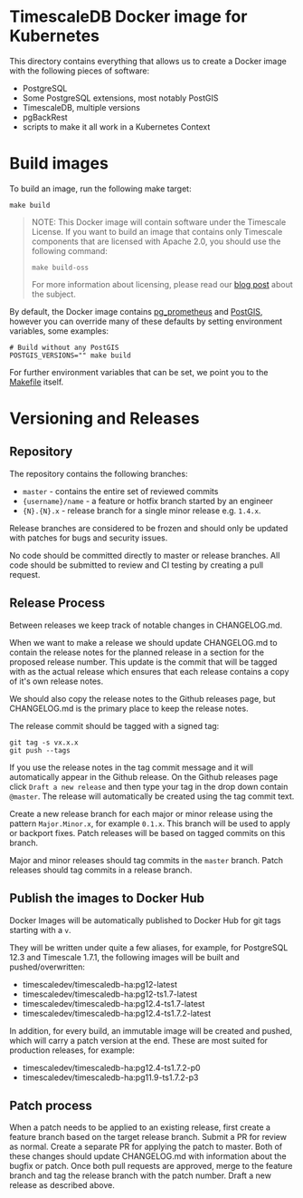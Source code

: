# TimescaleDB Docker image for Kubernetes
This directory contains everything that allows us to create a Docker image with the following pieces of software:

- PostgreSQL
- Some PostgreSQL extensions, most notably PostGIS
- TimescaleDB, multiple versions
- pgBackRest
- scripts to make it all work in a Kubernetes Context

# Build images

To build an image, run the following make target:
```console
make build
```

> NOTE: This Docker image will contain software under the Timescale License. If you want to build an image that contains
> only Timescale components that are licensed with Apache 2.0, you should use the following command:
>
> `make build-oss`
>
> For more information about licensing, please read our [blog post](https://blog.timescale.com/blog/how-we-are-building-an-open-source-business-a7701516a480/) about the subject.

By default, the Docker image contains [pg_prometheus](https://github.com/timescale/pg_prometheus) and [PostGIS](https://postgis.net/),
however you can override many of these defaults by setting environment variables, some examples:

```console
# Build without any PostGIS
POSTGIS_VERSIONS="" make build
```

For further environment variables that can be set, we point you to the [Makefile](Makefile) itself.

# Versioning and Releases

## Repository
The repository contains the following branches:

* `master` - contains the entire set of reviewed commits
* `{username}/name` - a feature or hotfix branch started by an engineer
* `{N}.{N}.x` - release branch for a single minor release e.g. `1.4.x`.

Release branches are considered to be frozen and should only be updated with patches for bugs and security issues.

No code should be committed directly to master or release branches. All code should be submitted to review and CI testing by creating a pull request.

## Release Process

Between releases we keep track of notable changes in CHANGELOG.md.

When we want to make a release we should update CHANGELOG.md to contain the release notes for the planned release in a section for
the proposed release number. This update is the commit that will be tagged with as the actual release which ensures that each release
contains a copy of it's own release notes.

We should also copy the release notes to the Github releases page, but CHANGELOG.md is the primary place to keep the release notes.

The release commit should be tagged with a signed tag:

    git tag -s vx.x.x
    git push --tags

If you use the release notes in the tag commit message and it will automatically appear in the Github release. On the Github releases
page click `Draft a new release` and then type your tag in the drop down contain `@master`. The release will automatically be created
using the tag commit text.

Create a new release branch for each major or minor release using the pattern `Major.Minor.x`, for example `0.1.x`. This branch will be used
to apply or backport fixes. Patch releases will be based on tagged commits on this branch.

Major and minor releases should tag commits in the `master` branch. Patch releases should tag commits in a release branch.

## Publish the images to Docker Hub
Docker Images will be automatically published to Docker Hub for git tags starting with a `v`.

They will be written under quite a few aliases, for example, for PostgreSQL 12.3 and Timescale 1.7.1, the following images will be built and pushed/overwritten:

- timescaledev/timescaledb-ha:pg12-latest
- timescaledev/timescaledb-ha:pg12-ts1.7-latest
- timescaledev/timescaledb-ha:pg12.4-ts1.7-latest
- timescaledev/timescaledb-ha:pg12.4-ts1.7.2-latest

In addition, for every build, an immutable image will be created and pushed, which will carry a patch version at the end. These are most suited for production releases, for example:
- timescaledev/timescaledb-ha:pg12.4-ts1.7.2-p0
- timescaledev/timescaledb-ha:pg11.9-ts1.7.2-p3

## Patch process

When a patch needs to be applied to an existing release, first create a feature branch based on the target release branch. Submit a PR
for review as normal. Create a separate PR for applying the patch to master. Both of these changes should update CHANGELOG.md with
information about the bugfix or patch. Once both pull requests are approved, merge to the feature branch and tag the release branch with the
patch number. Draft a new release as described above.
